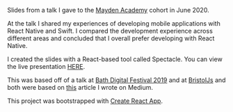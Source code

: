 Slides from a talk I gave to the [Mayden Academy](https://mayden.academy/) cohort in June 2020.
 
At the talk I shared my experiences of developing mobile applications with React Native and Swift.
I compared the development experience across different areas and concluded that I overall prefer developing
with React Native.

I created the slides with a React-based tool called Spectacle. You can view the live presentation [HERE](https://samollason.github.io/bdf-oct-2019-presentation/).

This was based off of a talk at [Bath Digital Festival 2019](https://bathdigitalfestival.co.uk/speakers/-/sam-ollason.html) and at [BristolJs](https://www.youtube.com/watch?v=nBgHuZKKmFI)
and both were based on [this](https://medium.com/@sam_ollason/react-native-vs-swift-ios-c144496f1519) article I wrote on Medium.

This project was bootstrapped with [Create React App](https://github.com/facebook/create-react-app).